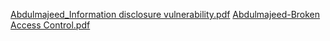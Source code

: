 [Abdulmajeed_Information disclosure vulnerability.pdf](https://github.com/user-attachments/files/22183683/Abdulmajeed_Information.disclosure.vulnerability.pdf)
[Abdulmajeed-Broken Access Control.pdf](https://github.com/user-attachments/files/22183684/Abdulmajeed-Broken.Access.Control.pdf)
